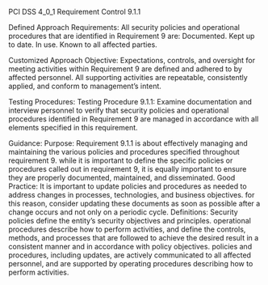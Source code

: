 PCI DSS 4_0_1 Requirement Control 9.1.1

Defined Approach Requirements:
All security policies and operational procedures that are identified in Requirement 9 are: Documented. Kept up to date. In use. Known to all affected parties.

Customized Approach Objective:
Expectations, controls, and oversight for meeting activities within Requirement 9 are defined and adhered to by affected personnel. All supporting activities are repeatable, consistently applied, and conform to management’s intent.

Testing Procedures:
Testing Procedure 9.1.1: Examine documentation and interview personnel to verify that security policies and operational procedures identified in Requirement 9 are managed in accordance with all elements specified in this requirement.

Guidance:
Purpose: Requirement 9.1.1 is about effectively managing and maintaining the various policies and procedures specified throughout requirement 9. while it is important to define the specific policies or procedures called out in requirement 9, it is equally important to ensure they are properly documented, maintained, and disseminated. Good Practice: It is important to update policies and procedures as needed to address changes in processes, technologies, and business objectives. for this reason, consider updating these documents as soon as possible after a change occurs and not only on a periodic cycle. Definitions: Security policies define the entity’s security objectives and principles. operational procedures describe how to perform activities, and define the controls, methods, and processes that are followed to achieve the desired result in a consistent manner and in accordance with policy objectives. policies and procedures, including updates, are actively communicated to all affected personnel, and are supported by operating procedures describing how to perform activities.